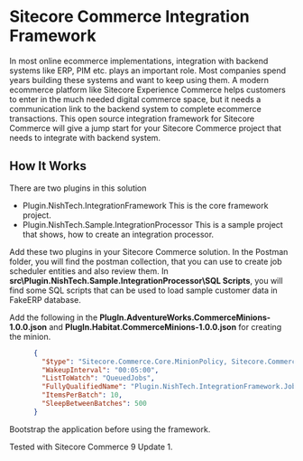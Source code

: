 # Sitecore Commerce Integration Framework
In most online ecommerce implementations, integration with backend systems like ERP, PIM etc. plays an important role. Most companies spend years building these systems and want to keep using them. A modern ecommerce platform like Sitecore Experience Commerce helps customers to enter in the much needed digital commerce space, but it needs a communication link to the backend system to complete  ecommerce transactions. This open source integration framework for Sitecore Commerce will give a jump start for your Sitecore Commerce project that needs to integrate with backend system.

## How It Works
There are two plugins in this solution
- Plugin.NishTech.IntegrationFramework
This is the core framework project.
- Plugin.NishTech.Sample.IntegrationProcessor
This is a sample project that shows, how to create an integration processor.

Add these two plugins in your Sitecore Commerce solution. In the Postman folder, you will find the postman collection, that you can use to create job scheduler entities and also review them. 
In **src\Plugin.NishTech.Sample.IntegrationProcessor\SQL Scripts**, you will find some SQL scripts that can be used to load sample customer data in FakeERP database.

Add the following in the **PlugIn.AdventureWorks.CommerceMinions-1.0.0.json** and **PlugIn.Habitat.CommerceMinions-1.0.0.json** for creating the minion.
```json
      {
        "$type": "Sitecore.Commerce.Core.MinionPolicy, Sitecore.Commerce.Core",
        "WakeupInterval": "00:05:00",
        "ListToWatch": "QueuedJobs",
        "FullyQualifiedName": "Plugin.NishTech.IntegrationFramework.JobSchedulerMinion, Plugin.NishTech.IntegrationFramework",
        "ItemsPerBatch": 10,
        "SleepBetweenBatches": 500
      }
```
Bootstrap the application before using the framework.

Tested with Sitecore Commerce 9 Update 1.
